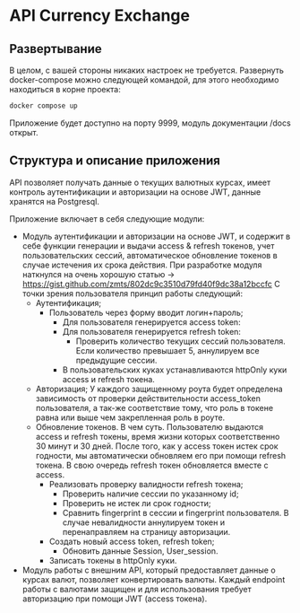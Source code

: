 # API Currency Exchange

## Развертывание

В целом, с вашей стороны никаких настроек не требуется.
Развернуть docker-compose можно следующей командой, для этого необходимо находиться в корне проекта:
``` bash
docker compose up
```
Приложение будет доступно на порту 9999, модуль документации /docs открыт.

## Структура и описание приложения
API позволяет получать данные о текущих валютных курсах, имеет контроль аутентификации и авторизации на основе JWT, данные хранятся на Postgresql.

Приложение включает в себя следующие модули:
- Модуль аутентификации и авторизации на основе JWT, и содержит в себе функции генерации и выдачи access & refresh токенов, учет пользовательских сессий, автоматическое обновление токенов в случае истечения их срока действия. 
  При разработке модуля наткнулся на очень хорошую статью ->
  https://gist.github.com/zmts/802dc9c3510d79fd40f9dc38a12bccfc
  С точки зрения пользователя принцип работы следующий:
	-  Аутентификация;
		- Пользователь через форму вводит логин+пароль;
			- Для пользователя генерируется access token:
			- Для пользователя генерируется refresh token:
				- Проверить количество текущих сессий пользователя. Если количество превышает 5, аннулируем все предыдущие сессии.
			- В пользовательских куках устанавливаются httpOnly куки access и refresh токена. 
	- Авторизация;
			У каждого защищенному роута будет определена зависимость от проверки действительности access_token пользователя, а так-же соответствие тому, что роль в токене равна или выше чем закрепленная роль в роуте.
	-  Обновление токенов.
		В чем суть. Пользователю выдаются access и refresh токены, время жизни которых соответственно 30 минут и 30 дней. После того, как у access токен истек срок годности, мы автоматически обновляем его при помощи refresh токена.
		В свою очередь refresh токен обновляется вместе с access.
		- Реализовать проверку валидности refresh токена;
			- Проверить наличие сессии по указанному id;
			- Проверить не истек ли срок годности;
			- Сравнить fingerprint в сессии и fingerprint пользователя. В случае невалидности аннулируем токен и перенаправляем на страницу авторизации.
		- Создать новый access token, refresh token;
			- Обновить данные Session, User_session.
		- Записать токены в httpOnly куки.
- Модуль работы с внешним API, который предоставляет данные о курсах валют, позволяет конвертировать валюты. Каждый endpoint работы с валютами защищен и для использования требует авторизацию при помощи JWT (access токена).